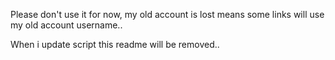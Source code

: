 Please don't use it for now, my old account is lost means some links will use my old account username..

When i update script this readme will be removed..
